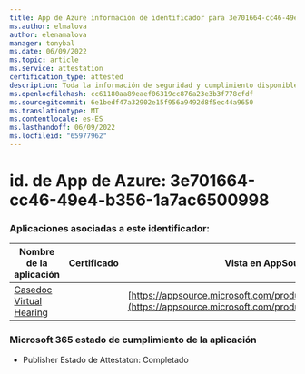```yaml
---
title: App de Azure información de identificador para 3e701664-cc46-49e4-b356-1a7ac6500998
ms.author: elmalova
author: elenamalova
manager: tonybal
ms.date: 06/09/2022
ms.topic: article
ms.service: attestation
certification_type: attested
description: Toda la información de seguridad y cumplimiento disponible para 3e701664-cc46-49e4-b356-1a7ac6500998.
ms.openlocfilehash: cc61180aa89eaef06319cc876a23e3b3f778cfdf
ms.sourcegitcommit: 6e1bedf47a32902e15f956a9492d8f5ec44a9650
ms.translationtype: MT
ms.contentlocale: es-ES
ms.lasthandoff: 06/09/2022
ms.locfileid: "65977962"
---
```

# <a name="azure-app-id-3e701664-cc46-49e4-b356-1a7ac6500998"></a>id. de App de Azure: 3e701664-cc46-49e4-b356-1a7ac6500998


### <a name="apps-associated-with-this-id"></a>Aplicaciones asociadas a este identificador:
| **Nombre de la aplicación** | **Certificado** | **Vista en AppSource** |
|--------------|---------------|-----------------------|
| [Casedoc Virtual Hearing](../forward/WA200003164.md) |  | [https://appsource.microsoft.com/product/office/WA200003164](https://appsource.microsoft.com/product/office/WA200003164) |

### <a name="microsoft-365-app-compliance-status"></a>Microsoft 365 estado de cumplimiento de la aplicación
- Publisher Estado de Attestaton: Completado
